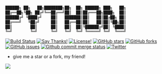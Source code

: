 ```bash
██████╗ ██╗   ██╗████████╗██╗  ██╗ ██████╗ ███╗   ██╗
██╔══██╗╚██╗ ██╔╝╚══██╔══╝██║  ██║██╔═══██╗████╗  ██║
██████╔╝ ╚████╔╝    ██║   ███████║██║   ██║██╔██╗ ██║
██╔═══╝   ╚██╔╝     ██║   ██╔══██║██║   ██║██║╚██╗██║
██║        ██║      ██║   ██║  ██║╚██████╔╝██║ ╚████║
╚═╝        ╚═╝      ╚═╝   ╚═╝  ╚═╝ ╚═════╝ ╚═╝  ╚═══╝                  
```
[![Build Status](https://travis-ci.org/EasyWeChat/site.svg?branch=master)](https://github.com/superonesfazai/python)
[![Say Thanks!](https://img.shields.io/badge/Say%20Thanks-!-1EAEDB.svg)](https://github.com/superonesfazai/python)
[![License!](https://img.shields.io/github/license/mashape/apistatus.svg)](https://github.com/superonesfazai/python)
[![GitHub stars](https://img.shields.io/github/stars/superonesfazai/python.svg)](https://github.com/superonesfazai/python/stargazers)
[![GitHub forks](https://img.shields.io/github/forks/superonesfazai/python.svg)](https://github.com/superonesfazai/python/network)
[![GitHub issues](https://img.shields.io/github/issues/superonesfazai/python.svg)](https://github.com/superonesfazai/python/issues)
[![Github commit merge status](https://img.shields.io/github/commit-status/badges/shields/master/5d4ab86b1b5ddfb3c4a70a70bd19932c52603b8c.svg)]()
[![Twitter](https://img.shields.io/twitter/url/https/github.com/superonesfazai/python.svg?style=social)](https://twitter.com/intent/tweet?text=Wow:&url=https%3A%2F%2Fgithub.com%2Fsuperonesfazai%2Fpython)
- give me a star or a fork, my friend!

![](./images/ayst.png)